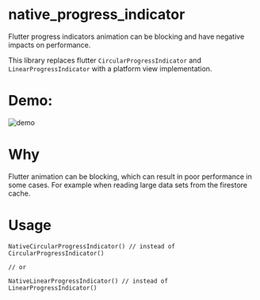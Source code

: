 # native_progress_indicator

Flutter progress indicators animation can be blocking and have negative impacts on performance.

This library replaces flutter `CircularProgressIndicator` and `LinearProgressIndicator` with a platform view implementation.


# Demo:

![demo](https://github.com/cedvdb/flutter_native_progress_indicator/raw/refs/heads/main/native_indicators_recording.webp)



# Why

Flutter animation can be blocking, which can result in poor performance in some cases. For example when reading large data sets from the firestore cache.


# Usage

```
NativeCircularProgressIndicator() // instead of CircularProgressIndicator()

// or

NativeLinearProgressIndicator() // instead of LinearProgressIndicator()
```